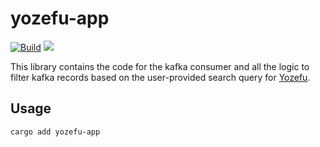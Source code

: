 # yozefu-app

[![Build](https://github.com/MAIF/yozefu/actions/workflows/build.yml/badge.svg?branch=main)](https://github.com/MAIF/yozefu/actions/workflows/build.yml)
[![](https://img.shields.io/crates/v/yozefu-app.svg)](https://crates.io/crates/yozefu-app)


This library contains the code for the kafka consumer and all the logic to filter kafka records based on the user-provided search query for [Yozefu](https://github.com/MAIF/yozefu).

## Usage

```bash
cargo add yozefu-app
```